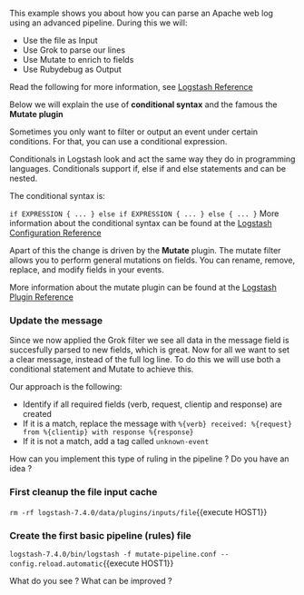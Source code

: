 This example shows you about how you can parse an Apache web log using an advanced pipeline. During this we will:

- Use the file as Input
- Use Grok to parse our lines
- Use Mutate to enrich to fields
- Use Rubydebug as Output

Read the following for more information, see [Logstash Reference](https://www.elastic.co/guide/en/logstash/current/advanced-pipeline.html)

Below we will explain the use of **conditional syntax** and the famous the **Mutate plugin**

Sometimes you only want to filter or output an event under certain conditions. For that, you can use a conditional expression.

Conditionals in Logstash look and act the same way they do in programming languages. Conditionals support if, else if and else statements and can be nested.

The conditional syntax is:

``
if EXPRESSION {
  ...
} else if EXPRESSION {
  ...
} else {
  ...
}
``
More information about the conditional syntax can be found at the [Logstash Configuration Reference](https://www.elastic.co/guide/en/logstash/current/event-dependent-configuration.html)

Apart of this the change is driven by the **Mutate** plugin. The mutate filter allows you to perform general mutations on fields. You can rename, remove, replace, and modify fields in your events.

More information about the mutate plugin can be found at the [Logstash Plugin Reference](https://www.elastic.co/guide/en/logstash/current/plugins-filters-mutate.html)

### Update the message 

Since we now applied the Grok filter we see all data in the message field is succesfully parsed to new fields, which is great. Now for all we want to set a clear message, instead of the full log line. To do this we will use both a conditional statement and Mutate to achieve this.

Our approach is the following:
- Identify if all required fields (verb, request, clientip and response) are created
- If it is a match, replace the message with ``%{verb} received: %{request} from %{clientip} with response %{response}``
- If it is not a match, add a tag called ``unknown-event``

How can you implement this type of ruling in the pipeline ? Do you have an idea ?

### First cleanup the file input cache

`rm -rf logstash-7.4.0/data/plugins/inputs/file`{{execute HOST1}}

### Create the first basic pipeline (rules) file

`logstash-7.4.0/bin/logstash -f mutate-pipeline.conf --config.reload.automatic`{{execute HOST1}}

What do you see ? What can be improved ?
